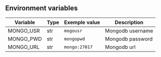 ## Environment variables
| Variable  | Type | Exemple value  | Description                      |
|-----------|------|----------------|----------------------------------|
| MONGO_USR | str  | `mogousr`      | Mongodb username                 |
| MONGO_PWD | str  | `mongopwd`     | Mongodb password                 |
| MONGO_URL | str  | `mongo:27017`  | Mongodb url                      |
